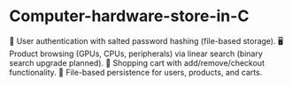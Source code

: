 # Computer-hardware-store-in-C
🔐 User authentication with salted password hashing (file-based storage).  🖥️ Product browsing (GPUs, CPUs, peripherals) via linear search (binary search upgrade planned).  🛒 Shopping cart with add/remove/checkout functionality.  📁 File-based persistence for users, products, and carts.
